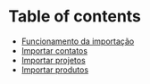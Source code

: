 # Table of contents

* [Funcionamento da importação](README.md)
* [Importar contatos](importar-contatos.md)
* [Importar projetos](importar-projetos.md)
* [Importar produtos](importar-produtos.md)

